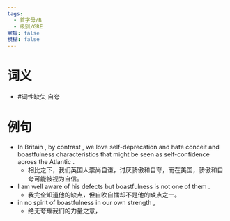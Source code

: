 ```yaml
---
tags:
  - 首字母/B
  - 级别/GRE
掌握: false
模糊: false
---
```

# 词义
- #词性缺失 自夸
# 例句
- In Britain , by contrast , we love self-deprecation and hate conceit and boastfulness characteristics that might be seen as self-confidence across the Atlantic .
	- 相比之下，我们英国人崇尚自谦，讨厌骄傲和自夸，而在美国，骄傲和自夸可能被视为自信。
- I am well aware of his defects but boastfulness is not one of them .
	- 我完全知道他的缺点，但自吹自擂却不是他的缺点之一。
- in no spirit of boastfulness in our own strength ,
	- 绝无夸耀我们的力量之意，
